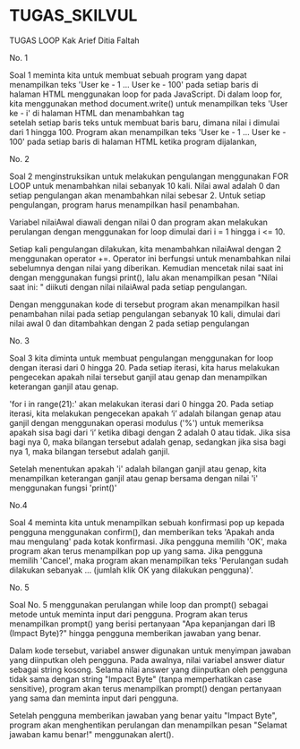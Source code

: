 
# TUGAS_SKILVUL

TUGAS LOOP Kak Arief Ditia Faltah

No. 1

Soal 1 meminta kita untuk membuat sebuah program yang dapat menampilkan teks 'User ke - 1 ... User ke - 100' pada setiap baris di halaman HTML menggunakan loop for pada JavaScript. Di dalam loop for, kita menggunakan method document.write() untuk menampilkan teks 'User ke - i' di halaman HTML dan menambahkan tag <br> setelah setiap baris teks untuk membuat baris baru, dimana nilai i dimulai dari 1 hingga 100. Program akan menampilkan teks 'User ke - 1 ... User ke - 100' pada setiap baris di halaman HTML ketika program dijalankan,

No. 2

Soal 2 menginstruksikan untuk melakukan pengulangan menggunakan FOR LOOP untuk menambahkan nilai sebanyak 10 kali. Nilai awal adalah 0 dan setiap pengulangan akan menambahkan nilai sebesar 2. Untuk setiap pengulangan, program harus menampilkan hasil penambahan.

Variabel nilaiAwal diawali dengan nilai 0 dan program akan melakukan perulangan dengan menggunakan for loop dimulai dari i = 1 hingga i <= 10.

Setiap kali pengulangan dilakukan, kita menambahkan nilaiAwal dengan 2 menggunakan operator +=. Operator ini berfungsi untuk menambahkan nilai sebelumnya dengan nilai yang diberikan. Kemudian mencetak nilai saat ini dengan menggunakan fungsi print(), lalu akan menampilkan pesan "Nilai saat ini: " diikuti dengan nilai nilaiAwal pada setiap pengulangan.

Dengan menggunakan kode di tersebut program akan menampilkan hasil penambahan nilai pada setiap pengulangan sebanyak 10 kali, dimulai dari nilai awal 0 dan ditambahkan dengan 2 pada setiap pengulangan

No. 3

Soal 3 kita diminta untuk membuat pengulangan menggunakan for loop dengan iterasi dari 0 hingga 20. Pada setiap iterasi, kita harus melakukan pengecekan apakah nilai tersebut ganjil atau genap dan menampilkan keterangan ganjil atau genap.

'for i in range(21):' akan melakukan iterasi dari 0 hingga 20. Pada setiap iterasi, kita melakukan pengecekan apakah ‘i’ adalah bilangan genap atau ganjil dengan menggunakan operasi modulus ('%') untuk memeriksa apakah sisa bagi dari ‘i’ ketika dibagi dengan 2 adalah 0 atau tidak. Jika sisa bagi nya 0, maka bilangan tersebut adalah genap, sedangkan jika sisa bagi nya 1, maka bilangan tersebut adalah ganjil. 

Setelah menentukan apakah 'i' adalah bilangan ganjil atau genap, kita menampilkan keterangan ganjil atau genap bersama dengan nilai 'i' menggunakan fungsi 'print()'

No.4

Soal 4 meminta kita untuk menampilkan sebuah konfirmasi pop up kepada pengguna menggunakan confirm(), dan memberikan teks 'Apakah anda mau mengulang' pada kotak konfirmasi. Jika pengguna memilih 'OK', maka program akan terus menampilkan pop up yang sama. Jika pengguna memilih 'Cancel', maka program akan menampilkan teks 'Perulangan sudah dilakukan sebanyak ... (jumlah klik OK yang dilakukan pengguna)'.

No. 5

Soal No. 5 menggunakan perulangan while loop dan prompt() sebagai metode untuk meminta input dari pengguna. Program akan terus menampilkan prompt() yang berisi pertanyaan "Apa kepanjangan dari IB (Impact Byte)?" hingga pengguna memberikan jawaban yang benar.

Dalam kode tersebut, variabel answer digunakan untuk menyimpan jawaban yang diinputkan oleh pengguna. Pada awalnya, nilai variabel answer diatur sebagai string kosong. Selama nilai answer yang diinputkan oleh pengguna tidak sama dengan string "Impact Byte" (tanpa memperhatikan case sensitive), program akan terus menampilkan prompt() dengan pertanyaan yang sama dan meminta input dari pengguna.

Setelah pengguna memberikan jawaban yang benar yaitu "Impact Byte", program akan menghentikan perulangan dan menampilkan pesan "Selamat jawaban kamu benar!" menggunakan alert().
